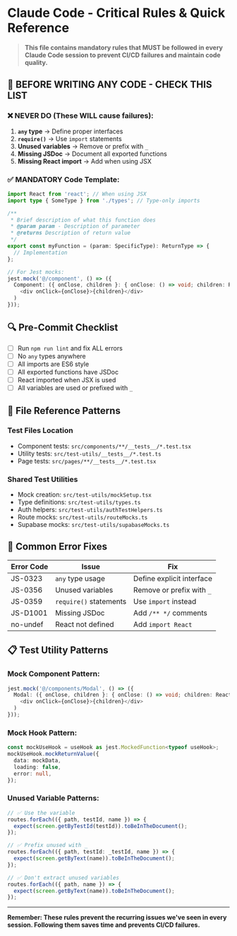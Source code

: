 # Claude Code - Critical Rules & Quick Reference

> **This file contains mandatory rules that MUST be followed in every Claude Code session to prevent CI/CD failures and maintain code quality.**

## 🚨 BEFORE WRITING ANY CODE - CHECK THIS LIST

### ❌ NEVER DO (These WILL cause failures):

1. **`any` type** → Define proper interfaces
2. **`require()`** → Use `import` statements
3. **Unused variables** → Remove or prefix with `_`
4. **Missing JSDoc** → Document all exported functions
5. **Missing React import** → Add when using JSX

### ✅ MANDATORY Code Template:

```typescript
import React from 'react'; // When using JSX
import type { SomeType } from './types'; // Type-only imports

/**
 * Brief description of what this function does
 * @param param - Description of parameter
 * @returns Description of return value
 */
export const myFunction = (param: SpecificType): ReturnType => {
  // Implementation
};

// For Jest mocks:
jest.mock('@/component', () => ({
  Component: ({ onClose, children }: { onClose: () => void; children: React.ReactNode }) => (
    <div onClick={onClose}>{children}</div>
  )
}));
```

## 🔍 Pre-Commit Checklist

- [ ] Run `npm run lint` and fix ALL errors
- [ ] No `any` types anywhere
- [ ] All imports are ES6 style
- [ ] All exported functions have JSDoc
- [ ] React imported when JSX is used
- [ ] All variables are used or prefixed with `_`

## 📁 File Reference Patterns

### Test Files Location

- Component tests: `src/components/**/__tests__/*.test.tsx`
- Utility tests: `src/test-utils/__tests__/*.test.ts`
- Page tests: `src/pages/**/__tests__/*.test.tsx`

### Shared Test Utilities

- Mock creation: `src/test-utils/mockSetup.tsx`
- Type definitions: `src/test-utils/types.ts`
- Auth helpers: `src/test-utils/authTestHelpers.ts`
- Route mocks: `src/test-utils/routeMocks.ts`
- Supabase mocks: `src/test-utils/supabaseMocks.ts`

## 🎯 Common Error Fixes

| Error Code | Issue                  | Fix                       |
| ---------- | ---------------------- | ------------------------- |
| JS-0323    | `any` type usage       | Define explicit interface |
| JS-0356    | Unused variables       | Remove or prefix with `_` |
| JS-0359    | `require()` statements | Use `import` instead      |
| JS-D1001   | Missing JSDoc          | Add `/** */` comments     |
| no-undef   | React not defined      | Add `import React`        |

## 📋 Test Utility Patterns

### Mock Component Pattern:

```typescript
jest.mock('@/components/Modal', () => ({
  Modal: ({ onClose, children }: { onClose: () => void; children: React.ReactNode }) => (
    <div onClick={onClose}>{children}</div>
  )
}));
```

### Mock Hook Pattern:

```typescript
const mockUseHook = useHook as jest.MockedFunction<typeof useHook>;
mockUseHook.mockReturnValue({
  data: mockData,
  loading: false,
  error: null,
});
```

### Unused Variable Patterns:

```typescript
// ✅ Use the variable
routes.forEach(({ path, testId, name }) => {
  expect(screen.getByTestId(testId)).toBeInTheDocument();
});

// ✅ Prefix unused with _
routes.forEach(({ path, testId: _testId, name }) => {
  expect(screen.getByText(name)).toBeInTheDocument();
});

// ✅ Don't extract unused variables
routes.forEach(({ path, name }) => {
  expect(screen.getByText(name)).toBeInTheDocument();
});
```

---

**Remember: These rules prevent the recurring issues we've seen in every session. Following them saves time and prevents CI/CD failures.**
